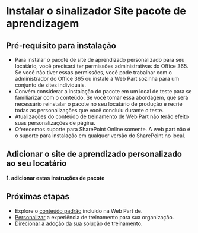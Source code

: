# <a name="install-the-custom-learning-site-package"></a>Instalar o sinalizador Site pacote de aprendizagem

## <a name="prerequisite-for-installation"></a>Pré-requisito para instalação

- Para instalar o pacote de site de aprendizado personalizado para seu locatário, você precisará ter permissões administrativas do Office 365.  Se você não tiver essas permissões, você pode trabalhar com o administrador do Office 365 ou instale a Web Part sozinha para um conjunto de sites individuais.
- Convém considerar a instalação do pacote em um local de teste para se familiarizar com o conteúdo.  Se você tomar essa abordagem, que será necessário reinstalar o pacote no seu locatário de produção e recrie todas as personalizações que você concluiu durante o teste. 
- Atualizações do conteúdo de treinamento de Web Part não terão efeito suas personalizações de página.
- Oferecemos suporte para SharePoint Online somente. A web part não é o suporte para instalação em qualquer versão do SharePoint no local.

## <a name="add-the-custom-learning-site-to-your-tenant"></a>Adicionar o site de aprendizado personalizado ao seu locatário 

**1. adicionar estas instruções de pacote**



## <a name="next-steps"></a>Próximas etapas
- Explore o [conteúdo padrão](sitecontent.md) incluído na Web Part de.
- [Personalizar](customization.md) a experiência de treinamento para sua organização.
- [Direcionar a adoção](driveadoption.md) da sua solução de treinamento.

